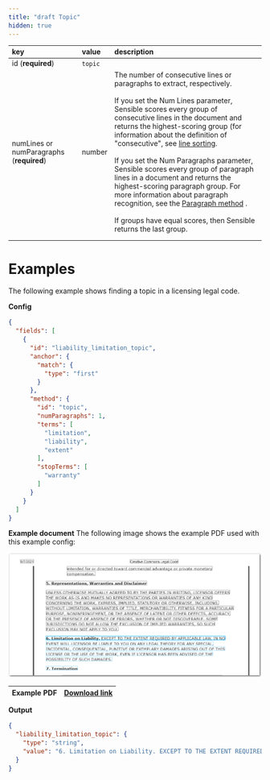 ```yaml
---
title: "draft Topic"
hidden: true
---
```




| key                                      | value   | description                                                  |
| :--------------------------------------- | :------ | :----------------------------------------------------------- |
| id (**required**)                        | `topic` |                                                              |
| numLines or numParagraphs (**required**) | number  | The number of consecutive lines or paragraphs to extract, respectively. <br/><br/>If you set the Num Lines parameter, Sensible scores every group of consecutive lines in the document and returns the highest-scoring group (for information about the definition of "consecutive", see [line sorting](doc:lines#line-sorting).<br/><br/> If you set the Num Paragraphs parameter, Sensible scores every group of paragraph lines in a document and returns the highest-scoring paragraph group.  For more information about paragraph recognition, see the [Paragraph method](doc:paragraph) .<br/><br/>If groups have equal scores, then Sensible returns the last group.<br/> |
|                                          |         |                                                              |
|                                          |         |                                                              |

Examples
====



The following example shows finding a  topic in a licensing legal code.

**Config**

```json
{
  "fields": [
    {
      "id": "liability_limitation_topic",
      "anchor": {
        "match": {
          "type": "first"
        }
      },
      "method": {
        "id": "topic",
        "numParagraphs": 1,
        "terms": [
          "limitation",
          "liability",
          "extent"
        ],
        "stopTerms": [
          "warranty"
        ]
      }
    }
  ]
}
```

**Example document**
The following image shows the example PDF used with this example config:

![Click to enlarge](https://raw.githubusercontent.com/sensible-hq/sensible-docs/main/readme-sync/assets/v0/images/final/topic.png)

| Example PDF | [Download link](https://creativecommons.org/licenses/by-nc-sa/2.5/legalcode) |
| ----------- | ------------------------------------------------------------ |


**Output**

```json
{
  "liability_limitation_topic": {
    "type": "string",
    "value": "6. Limitation on Liability. EXCEPT TO THE EXTENT REQUIRED BY APPLICABLE LAW, IN NO EVENT WILL LICENSOR BE LIABLE TO YOU ON ANY LEGAL THEORY FOR ANY SPECIAL, INCIDENTAL, CONSEQUENTIAL, PUNITIVE OR EXEMPLARY DAMAGES ARISING OUT OF THIS LICENSE OR THE USE OF THE WORK, EVEN IF LICENSOR HAS BEEN ADVISED OF THE POSSIBILITY OF SUCH DAMAGES."
  }
}
```
